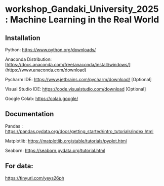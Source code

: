 # workshop_Gandaki_University_2025 : Machine Learning in the Real World

## Installation
Python: https://www.python.org/downloads/

Anaconda Distribution: [https://docs.anaconda.com/free/anaconda/install/windows/](https://www.anaconda.com/download)

Pycharm IDE: https://www.jetbrains.com/pycharm/download/  [Optional]

Visual Studio IDE: https://code.visualstudio.com/download [Optional]

Google Colab: https://colab.google/

## Documentation

Pandas :  https://pandas.pydata.org/docs/getting_started/intro_tutorials/index.html

Matplotlib: https://matplotlib.org/stable/tutorials/pyplot.html

Seaborn: https://seaborn.pydata.org/tutorial.html

## For data:
https://tinyurl.com/yeys26ph

